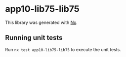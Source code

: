 # app10-lib75-lib75

This library was generated with [Nx](https://nx.dev).

## Running unit tests

Run `nx test app10-lib75-lib75` to execute the unit tests.
